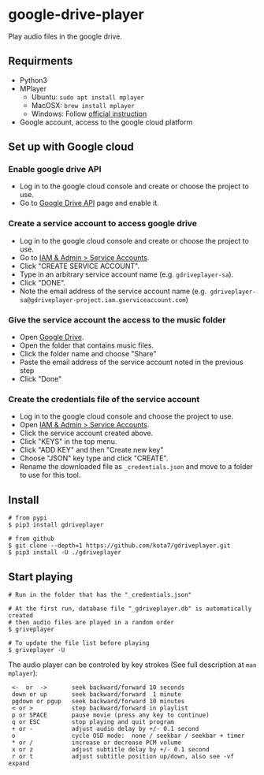 google-drive-player
===================

Play audio files in the google drive.

## Requirments

- Python3
- MPlayer
  - Ubuntu: `sudo apt install mplayer`
  - MacOSX: `brew install mplayer`
  - Windows: Follow [official instruction](http://www.mplayerhq.hu/design7/dload.html)
- Google account, access to the google cloud platform

## Set up with Google cloud

### Enable google drive API

- Log in to the google cloud console and create or choose the project to use.
- Go to [Google Drive API](https://console.cloud.google.com/apis/library/drive.googleapis.com) page and enable it.

### Create a service account to access google drive

- Log in to the google cloud console and create or choose the project to use.
- Go to [IAM & Admin > Service Accounts](https://console.cloud.google.com/iam-admin/serviceaccounts).
- Click "CREATE SERVICE ACCOUNT".
- Type in an arbitrary service account name (e.g. `gdriveplayer-sa`).
- Click "DONE".
- Note the email address of the service account name (e.g.` gdriveplayer-sa@gdriveplayer-project.iam.gserviceaccount.com`)

### Give the service account the access to the music folder

- Open [Google Drive](https://drive.google.com/).
- Open the folder that contains music files.
- Click the folder name and choose "Share"
- Paste the email address of the service account noted in the previous step
- Click "Done"

### Create the credentials file of the service account

- Log in to the google cloud console and choose the project to use.
- Open [IAM & Admin > Service Accounts](https://console.cloud.google.com/iam-admin/serviceaccounts).
- Click the service account created above.
- Click "KEYS" in the top menu.
- Click "ADD KEY" and then "Create new key"
- Choose "JSON" key type and click "CREATE".
- Rename the downloaded file as `_credentials.json` and move to a folder to use for this tool.

## Install

```shell
# from pypi
$ pip3 install gdriveplayer

# from github
$ git clone --depth=1 https://github.com/kota7/gdriveplayer.git
$ pip3 install -U ./gdriveplayer
```

## Start playing

```shell
# Run in the folder that has the "_credentials.json"

# At the first run, database file "_gdriveplayer.db" is automatically created
# then audio files are played in a random order
$ griveplayer

# To update the file list before playing
$ griveplayer -U
```

The audio player can be controled by key strokes (See full description at `man mplayer`):

```shell
 <-  or  ->       seek backward/forward 10 seconds
 down or up       seek backward/forward  1 minute
 pgdown or pgup   seek backward/forward 10 minutes
 < or >           step backward/forward in playlist
 p or SPACE       pause movie (press any key to continue)
 q or ESC         stop playing and quit program
 + or -           adjust audio delay by +/- 0.1 second
 o                cycle OSD mode:  none / seekbar / seekbar + timer
 * or /           increase or decrease PCM volume
 x or z           adjust subtitle delay by +/- 0.1 second
 r or t           adjust subtitle position up/down, also see -vf expand
```
